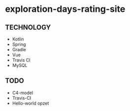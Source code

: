 # exploration-days-rating-site

## TECHNOLOGY
* Kotlin
* Spring
* Gradle
* Vue
* Travis CI
* MySQL 

## TODO
* C4-model
* Travis-CI
* Hello-world opzet
